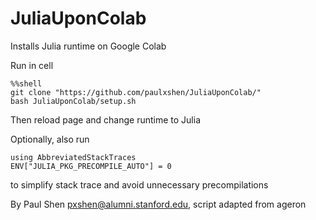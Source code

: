 # JuliaUponColab
Installs Julia runtime on Google Colab

Run in cell
```
%%shell
git clone "https://github.com/paulxshen/JuliaUponColab/"
bash JuliaUponColab/setup.sh
```

Then reload page and change runtime to Julia 

Optionally, also run 
```
using AbbreviatedStackTraces
ENV["JULIA_PKG_PRECOMPILE_AUTO"] = 0
```
 to simplify stack trace and avoid unnecessary precompilations

By Paul Shen <pxshen@alumni.stanford.edu>, script adapted from ageron
